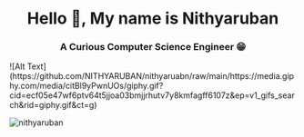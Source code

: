 <h1 align="center">Hello 👋, My name is Nithyaruban</h1>
<h3 align="center">A Curious Computer Science Engineer 😁</h3>
![Alt Text](https://github.com/NITHYARUBAN/nithyaruabn/raw/main/https://media.giphy.com/media/citBl9yPwnUOs/giphy.gif?cid=ecf05e47wf6ptv64t5jjoa03bmjjrhutv7y8kmfagff6107z&ep=v1_gifs_search&rid=giphy.gif&ct=g)
<p align="left"> <img src="https://komarev.com/ghpvc/?username=nithyaruban&label=Profile%20views&color=0e75b6&style=flat" alt="nithyaruban" /> </p>
